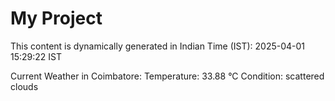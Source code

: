 # My Project

This content is dynamically generated in Indian Time (IST): 2025-04-01 15:29:22 IST


Current Weather in Coimbatore:
Temperature: 33.88 °C
Condition: scattered clouds
